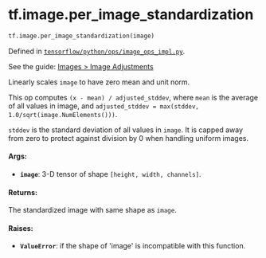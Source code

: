 <div itemscope itemtype="http://developers.google.com/ReferenceObject">
<meta itemprop="name" content="tf.image.per_image_standardization" />
</div>

# tf.image.per_image_standardization

``` python
tf.image.per_image_standardization(image)
```



Defined in [`tensorflow/python/ops/image_ops_impl.py`](https://www.tensorflow.org/code/tensorflow/python/ops/image_ops_impl.py).

See the guide: [Images > Image Adjustments](../../../../api_guides/python/image.md#Image_Adjustments)

Linearly scales `image` to have zero mean and unit norm.

This op computes `(x - mean) / adjusted_stddev`, where `mean` is the average
of all values in image, and
`adjusted_stddev = max(stddev, 1.0/sqrt(image.NumElements()))`.

`stddev` is the standard deviation of all values in `image`. It is capped
away from zero to protect against division by 0 when handling uniform images.

#### Args:

* <b>`image`</b>: 3-D tensor of shape `[height, width, channels]`.


#### Returns:

The standardized image with same shape as `image`.


#### Raises:

* <b>`ValueError`</b>: if the shape of 'image' is incompatible with this function.